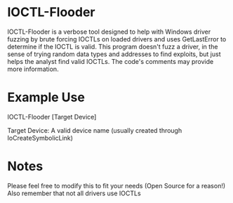 # IOCTL-Flooder
IOCTL-Flooder is a verbose tool designed to help with Windows driver fuzzing by brute forcing IOCTLs on loaded drivers and uses GetLastError to determine if the IOCTL is valid. 
This program doesn't fuzz a driver, in the sense of trying random data types and addresses to find exploits, but just helps the analyst find valid IOCTLs. The code's comments may provide more information.
# Example Use
IOCTL-Flooder [Target Device]

Target Device: A valid device name (usually created through IoCreateSymbolicLink)
# Notes
Please feel free to modify this to fit your needs (Open Source for a reason!)<br/>
Also remember that not all drivers use IOCTLs

